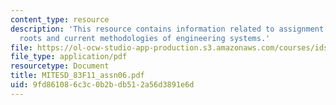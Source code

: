 ```yaml
---
content_type: resource
description: 'This resource contains information related to assignment 6: historical
  roots and current methodologies of engineering systems.'
file: https://ol-ocw-studio-app-production.s3.amazonaws.com/courses/ids-900-doctoral-seminar-in-engineering-systems-fall-2011/9fd861086c3c0b2bdb512a56d3891e6d_MITESD_83F11_assn06.pdf
file_type: application/pdf
resourcetype: Document
title: MITESD_83F11_assn06.pdf
uid: 9fd86108-6c3c-0b2b-db51-2a56d3891e6d
---
```

